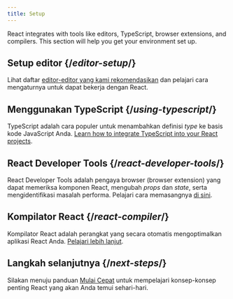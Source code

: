 ```yaml
---
title: Setup
---
```

<Intro>

React integrates with tools like editors, TypeScript, browser extensions, and compilers. This section will help you get your environment set up.

</Intro>

## Setup editor {/*editor-setup*/}

Lihat daftar [editor-editor yang kami rekomendasikan](/learn/editor-setup) dan pelajari cara mengaturnya untuk dapat bekerja dengan React.

## Menggunakan TypeScript {/*using-typescript*/}

TypeScript adalah cara populer untuk menambahkan definisi *type* ke basis kode JavaScript Anda. [Learn how to integrate TypeScript into your React projects](/learn/typescript).

## React Developer Tools {/*react-developer-tools*/}

React Developer Tools adalah pengaya browser (browser extension) yang dapat memeriksa komponen React, mengubah *props* dan *state*, serta mengidentifikasi masalah performa. Pelajari cara memasangnya [di sini](learn/react-developer-tools).

## Kompilator React {/*react-compiler*/}

Kompilator React adalah perangkat yang secara otomatis mengoptimalkan aplikasi React Anda. [Pelajari lebih lanjut](/learn/react-compiler).

## Langkah selanjutnya {/*next-steps*/}

Silakan menuju panduan [Mulai Cepat](/learn) untuk mempelajari konsep-konsep penting React yang akan Anda temui sehari-hari.
